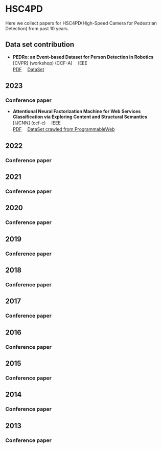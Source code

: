 # HSC4PD
Here we collect papers for HSC4PD(High-Speed Camera for Pedestrian Detection) from past 10 years.

## Data set contribution
- **PEDRo: an Event-based Dataset for Person Detection in Robotics**  <br>
[CVPR] (workshop) (CCF-A)  　IEEE  <br> 
[PDF](https://ieeexplore.ieee.org/document/10208992)   　[DataSet](https://github.com/SSIGPRO/PEDRo-Event-Based-Dataset) <br>

## 2023
### Conference paper
- **Attentional Neural Factorization Machine for Web Services Classification via Exploring Content and Structural Semantics**  <br>
[IJCNN] (ccf-c)  　IEEE  <br> 
[PDF](https://ieeexplore.ieee.org/stamp/stamp.jsp?tp=&arnumber=9892320)   　[DataSet crawled from ProgrammableWeb](https://www.programmableweb.com/) <br>


## 2022
### Conference paper


## 2021
### Conference paper

## 2020
### Conference paper

## 2019
### Conference paper

## 2018
### Conference paper

## 2017
### Conference paper

## 2016
### Conference paper

## 2015
### Conference paper

## 2014
### Conference paper

## 2013
### Conference paper

